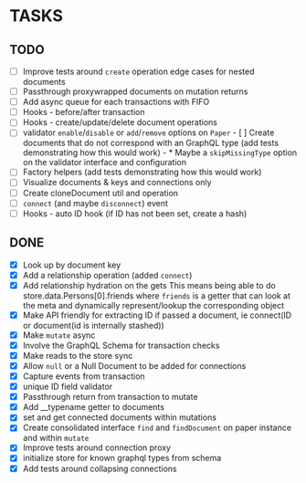 # TASKS

## TODO
- [ ] Improve tests around `create` operation edge cases for nested documents
- [ ] Passthrough proxywrapped documents on mutation returns
- [ ] Add async queue for each transactions with FIFO
- [ ] Hooks - before/after transaction
- [ ] Hooks - create/update/delete document operations
- [ ] validator `enable`/`disable` or `add`/`remove` options on `Paper`
      - [ ] Create documents that do not correspond with an GraphQL type (add tests demonstrating how this would work)
      - * Maybe a `skipMissingType` option on the validator interface and configuration
- [ ] Factory helpers (add tests demonstrating how this would work)
- [ ] Visualize documents & keys and connections only
- [ ] Create cloneDocument util and operation
- [ ] `connect` (and maybe `disconnect`) event
- [ ] Hooks - auto ID hook (if ID has not been set, create a hash)

## DONE

- [x] Look up by document key
- [x] Add a relationship operation (added `connect`)
- [x] Add relationship hydration on the gets
      This means being able to do store.data.Persons[0].friends
      where `friends` is a getter that can look at the meta and dynamically
      represent/lookup the corresponding object
- [X] Make API friendly for extracting ID if passed a document, ie connect(ID or document(id is internally stashed))
- [X] Make `mutate` async
- [X] Involve the GraphQL Schema for transaction checks
- [X] Make reads to the store sync
- [X] Allow `null` or a Null Document to be added for connections
- [X] Capture events from transaction
- [X] unique ID field validator
- [X] Passthrough return from transaction to mutate
- [X] Add __typename getter to documents
- [X] set and get connected documents within mutations
- [X] Create consolidated interface `find` and `findDocument` on paper instance and within `mutate`
- [X] Improve tests around connection proxy
- [X] initialize store for known graphql types from schema
- [X] Add tests around collapsing connections
